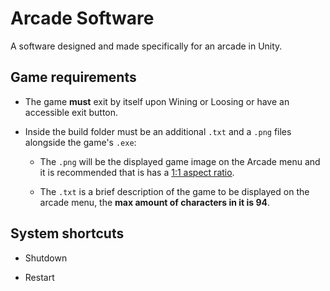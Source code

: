 # Arcade Software

A software designed and made specifically for an arcade in Unity.

## Game requirements

* The game **must** exit by itself upon Wining or Loosing or
  have an accessible exit button.

* Inside the build folder must be an additional `.txt` and a `.png` files
  alongside the game's `.exe`:

  * The `.png` will be the displayed game image on the Arcade menu and it is
  recommended that is has a
  [1:1 aspect ratio](https://en.wikipedia.org/wiki/Aspect_ratio_(image)#1:1_(Square)).

  * The `.txt` is a brief description of the game to be displayed on the arcade
  menu, the **max amount of characters in it is 94**.

## System shortcuts

* Shutdown
  
* Restart
  